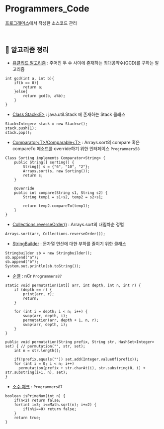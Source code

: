 # Programmers_Code

[프로그래머스](https://programmers.co.kr/learn/challenges)에서 작성한 소스코드 관리 

<br>

## 🌳 알고리즘 정리
- [유클리드 알고리즘](https://blockdmask.tistory.com/53) : 주어진 두 수 사이에 존재하는 최대공약수(GCD)를 구하는 알고리즘
```
int gcd(int a, int b){
    if(b == 0){
        return a;
    }else{
        return gcd(b, a%b);
    }
}
```

- [Class Stack\<E>](https://docs.oracle.com/javase/7/docs/api/java/util/Stack.html) : java.util.Stack 에 존재하는 Stack 클래스
```
Stack<Integer> stack = new Stack<>();
stack.push(1);
stack.pop();
```

- [Comparator\<T>/Comparable\<T>](https://ifuwanna.tistory.com/232) : Arrays.sort의 compare 혹은 compareTo 메소드를 override하기 위한 인터페이스 `Programmers58`
```
Class Sorting implements Comparator<String> {
    public String[] sorting() {
        String[] s = {"6", "10", "2"};
        Arrays.sort(s, new Sorting());
        return s;
    }
    
    @override
	public int compare(String s1, String s2) {
		String temp1 = s1+s2, temp2 = s2+s1;
		
		return temp2.compareTo(temp1);
	}
}
```

- [Collections.reverseOrder()](https://coding-factory.tistory.com/549) : Arrays.sort의 내림차순 정렬
```
Arrays.sort(arr, Collections.reverseOrder());
```

- [StringBuilder](https://hardlearner.tistory.com/288) : 문자열 연산에 대한 부하를 줄이기 위한 클래스
```
Stringbuilder sb = new Stringbuilder();
sb.append("a");
sb.append("b");
System.out.println(sb.toString());
```

- [순열](https://bcp0109.tistory.com/14) : nCr `Programmers87`
```
static void permutation(int[] arr, int depth, int n, int r) {
	if (depth == r) {
	    print(arr, r);
	    return;
	}

	for (int i = depth; i < n; i++) {
	    swap(arr, depth, i);
	    permutation(arr, depth + 1, n, r);
	    swap(arr, depth, i);
	}
}
```
```
public void permutation(String prefix, String str, HashSet<Integer> set) { // permutation("", str, set);
	int n = str.length();
	
	if(!prefix.equals("")) set.add(Integer.valueOf(prefix));
	for (int i = 0; i < n; i++)
	  permutation(prefix + str.charAt(i), str.substring(0, i) + str.substring(i+1, n), set);
}
```

- [소수 체크](#) : `Programmers87`
```
boolean isPrimeNum(int n) {
	if(n<2) return false;
	for(int i=3; i<=Math.sqrt(n); i+=2) {
		if(n%i==0) return false;
	}
	return true;
}
```
